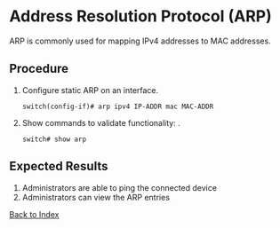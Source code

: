 # Address Resolution Protocol (ARP)

ARP is commonly used for mapping IPv4 addresses to MAC addresses.

## Procedure

1. Configure static ARP on an interface.

    ```text
    switch(config-if)# arp ipv4 IP-ADDR mac MAC-ADDR
    ```

1. Show commands to validate functionality: .

    ```text
    switch# show arp
    ```

## Expected Results

1. Administrators are able to ping the connected device
1. Administrators can view the ARP entries


[Back to Index](index.md)